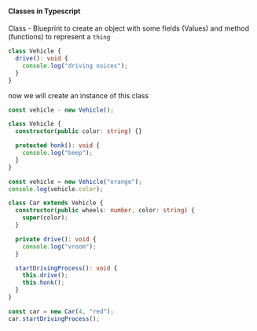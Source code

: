 #### Classes in Typescript

Class - Blueprint to create an object with some fields (Values) and method (functions) to represent a `thing`

```ts
class Vehicle {
  drive(): void {
    console.log("driving noices");
  }
}
```

now we will create an instance of this class

```ts
const vehicle - new Vehicle();
```

```ts
class Vehicle {
  constructor(public color: string) {}

  protected honk(): void {
    console.log("beep");
  }
}

const vehicle = new Vehicle("orange");
console.log(vehicle.color);

class Car extends Vehicle {
  constructor(public wheels: number, color: string) {
    super(color);
  }

  private drive(): void {
    console.log("vroom");
  }

  startDrivingProcess(): void {
    this.drive();
    this.honk();
  }
}

const car = new Car(4, "red");
car.startDrivingProcess();
```
